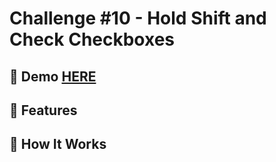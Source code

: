 # Challenge #10 - Hold Shift and Check Checkboxes

## 📸 Demo [HERE](https://hmothershed.github.io/JavaScript30/10-Checkboxes/)

## 🚀 Features

## 🔧 How It Works
